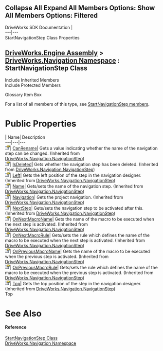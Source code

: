        

 Collapse All Expand All  Members Options: Show All  Members Options: Filtered   
---  
DriveWorks SDK Documentation  |   
---|---  
StartNavigationStep Class Properties   
  
[DriveWorks.Engine Assembly](topic2156.md) > [DriveWorks.Navigation Namespace](topic10114.md) : StartNavigationStep Class  
---  
  
Include Inherited Members    
Include Protected Members    


Glossary Item Box

For a list of all members of this type, see [StartNavigationStep members](topic10258.md).

# Public Properties

| Name| Description  
---|---|---  
![Public Property](dotnetimages/publicProperty.gif)| [CanRename](topic10185.md)| Gets a value indicating whether the name of the navigation step can be changed. (Inherited from [DriveWorks.Navigation.NavigationStep](topic10175.md))  
![Public Property](dotnetimages/publicProperty.gif)| [IsDeleted](topic10186.md)| Gets whether the navigation step has been deleted. (Inherited from [DriveWorks.Navigation.NavigationStep](topic10175.md))  
![Public Property](dotnetimages/publicProperty.gif)| [Left](topic10187.md)| Gets the left position of the step in the navigation designer. (Inherited from [DriveWorks.Navigation.NavigationStep](topic10175.md))  
![Public Property](dotnetimages/publicProperty.gif)| [Name](topic10188.md)| Gets/sets the name of the navigation step. (Inherited from [DriveWorks.Navigation.NavigationStep](topic10175.md))  
![Public Property](dotnetimages/publicProperty.gif)| [Navigation](topic10189.md)| Gets the project navigation. (Inherited from [DriveWorks.Navigation.NavigationStep](topic10175.md))  
![Public Property](dotnetimages/publicProperty.gif)| [NextStep](topic10190.md)| Gets/sets the navigation step to be activated after this. (Inherited from [DriveWorks.Navigation.NavigationStep](topic10175.md))  
![Public Property](dotnetimages/publicProperty.gif)| [OnNextMacroName](topic10191.md)| Gets the name of the macro to be executed when the next step is activated. (Inherited from [DriveWorks.Navigation.NavigationStep](topic10175.md))  
![Public Property](dotnetimages/publicProperty.gif)| [OnNextMacroRule](topic10192.md)| Gets/sets the rule which defines the name of the macro to be executed when the next step is activated. (Inherited from [DriveWorks.Navigation.NavigationStep](topic10175.md))  
![Public Property](dotnetimages/publicProperty.gif)| [OnPreviousMacroName](topic10193.md)| Gets the name of the macro to be executed when the previous step is activated. (Inherited from [DriveWorks.Navigation.NavigationStep](topic10175.md))  
![Public Property](dotnetimages/publicProperty.gif)| [OnPreviousMacroRule](topic10194.md)| Gets/sets the rule which defines the name of the macro to be executed when the previous step is activated. (Inherited from [DriveWorks.Navigation.NavigationStep](topic10175.md))  
![Public Property](dotnetimages/publicProperty.gif)| [Top](topic10195.md)| Gets the top position of the step in the navigation designer. (Inherited from [DriveWorks.Navigation.NavigationStep](topic10175.md))  
Top

# See Also

#### Reference

[StartNavigationStep Class](topic10257.md)   
[DriveWorks.Navigation Namespace](topic10114.md)



